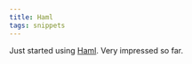 ```yaml
---
title: Haml
tags: snippets
---
```


Just started using [Haml](http://www.wincent.com/wiki/Haml). Very impressed so far.
